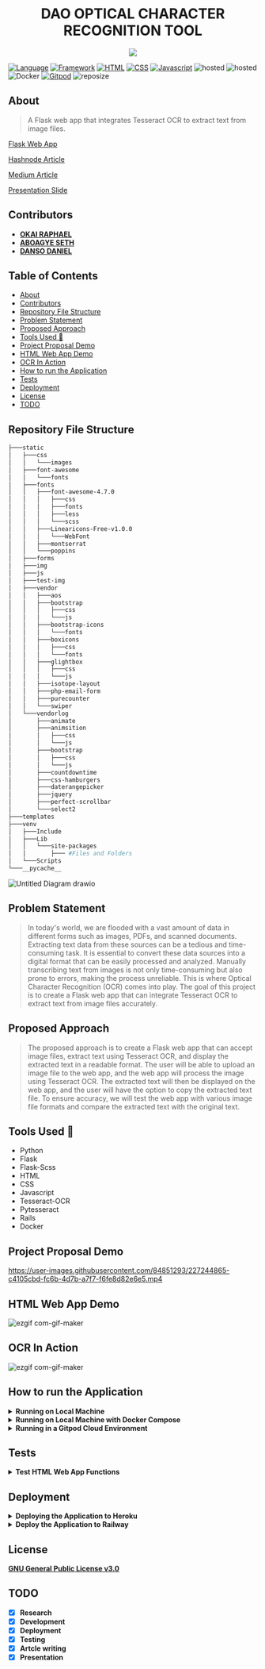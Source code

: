 <h1 align="center">DAO OPTICAL CHARACTER RECOGNITION TOOL</h1>

<p align="center">
  <img src="https://cdn.investintech.com/wp-content/uploads/2021/06/OCR-Software.jpg">
</p>


[![Language](https://img.shields.io/badge/Python-darkblue.svg?style=flat&logo=python&logoColor=white)](https://www.python.org)
[![Framework](https://img.shields.io/badge/Flask-darkgreen.svg?style=flat&logo=flask&logoColor=white)](https://flask.palletsprojects.com/en/2.2.x/)
[![HTML](https://img.shields.io/badge/HTML-black.svg?style=flat&logo=html5&logoColor=white)](https://html.com/)
[![CSS](https://img.shields.io/badge/CSS-yellow.svg?style=flat&logo=css3&logoColor=white)](https://www.w3.org/TR/CSS/#css)
[![Javascript](https://img.shields.io/badge/Javascript-yellow.svg?style=flat&logo=javascript&logoColor=white)](https://www.javascript.com/)
![hosted](https://img.shields.io/badge/Heroku-430098?style=flat&logo=heroku&logoColor=white)
![hosted](https://img.shields.io/badge/Railway-430098?style=flat&logo=railway&logoColor=white)
![Docker](https://img.shields.io/badge/Docker-blue?style=flat&logo=docker&logoColor=white)
[![Gitpod](https://img.shields.io/badge/Gitpod-orange?style=flat&logo=gitpod&logoColor=white)](https://www.gitpod.io/)
![reposize](https://img.shields.io/github/repo-size/Nneji123/Automatic-License-Plate-Detection-Recognition-API)


## About
>A Flask web app that integrates Tesseract OCR to extract text from image files. 

[Flask Web App](https://dao-ocr-production.up.railway.app/)

[Hashnode Article](https://jayralph.hashnode.dev/dao-optical-character-recognition-tool-flask-web-app-with-tesseract-ocr-integration)

[Medium Article](https://medium.com/@jayralph360/dao-optical-character-recognition-tool-a-flask-web-app-for-accurate-text-extraction-from-image-13cbe06dd8aa)

[Presentation Slide](https://drive.google.com/file/d/158DYPj-OHhpYpOAnOa_LQt0Q8QqYocMt/view?usp=share_link)


## Contributors
- **[OKAI RAPHAEL](https://github.com/JayRalph360)**
- **[ABOAGYE SETH](https://github.com/KSetho)**
- **[DANSO DANIEL](https://github.com/DanielDanso)**


## Table of Contents
- [About](#about)
- [Contributors](#contributors)
- [Repository File Structure](#repository-file-structure)
- [Problem Statement](#problem-statement)
- [Proposed Approach](#proposed-approach)
- [Tools Used :wrench:](#tools-used-wrench)
- [Project Proposal Demo](#project-proposal-demo)
- [HTML Web App Demo](#html-web-app-demo)
- [OCR In Action](#ocr-in-action)
- [How to run the Application](#how-to-run-the-application)
- [Tests](#tests)
- [Deployment](#deployment)
- [License](#license)
- [TODO](#todo)





## Repository File Structure
```bash
├───static
│   ├───css
│   │   └───images
│   ├───font-awesome
│   │   └───fonts
│   ├───fonts
│   │   ├───font-awesome-4.7.0
│   │   │   ├───css
│   │   │   ├───fonts
│   │   │   ├───less
│   │   │   └───scss
│   │   ├───Linearicons-Free-v1.0.0
│   │   │   └───WebFont
│   │   ├───montserrat
│   │   └───poppins
│   ├───forms
│   ├───img
│   ├───js
│   ├───test-img
│   ├───vendor
│   │   ├───aos
│   │   ├───bootstrap
│   │   │   ├───css
│   │   │   └───js
│   │   ├───bootstrap-icons
│   │   │   └───fonts
│   │   ├───boxicons
│   │   │   ├───css
│   │   │   └───fonts
│   │   ├───glightbox
│   │   │   ├───css
│   │   │   └───js
│   │   ├───isotope-layout
│   │   ├───php-email-form
│   │   ├───purecounter
│   │   └───swiper
│   └───vendorlog
│       ├───animate
│       ├───animsition
│       │   ├───css
│       │   └───js
│       ├───bootstrap
│       │   ├───css
│       │   └───js
│       ├───countdowntime
│       ├───css-hamburgers
│       ├───daterangepicker
│       ├───jquery
│       ├───perfect-scrollbar
│       └───select2
├───templates
├───venv
│   ├───Include
│   ├───Lib
│   │   └───site-packages
│   │       ├─── #Files and Folders
│   └───Scripts
└───__pycache__ 
```


![Untitled Diagram drawio](https://global-uploads.webflow.com/636bdbebfc681f083e923f81/63861e9b16b4921db3db628e_61e6e589f4ae7a513708b953_A%2520Quick%2520guide%2520into%2520Optical%2520character%2520recognition%2520%2526%2520its%2520software%2520Main%2520image-p-800.jpeg)


## Problem Statement
>In today's world, we are flooded with a vast amount of data in different forms such as images, PDFs, and scanned documents. Extracting text data from these sources can be a tedious and time-consuming task. It is essential to convert these data sources into a digital format that can be easily processed and analyzed. Manually transcribing text from images is not only time-consuming but also prone to errors, making the process unreliable. This is where Optical Character Recognition (OCR) comes into play. The goal of this project is to create a Flask web app that can integrate Tesseract OCR to extract text from image files accurately.

## Proposed Approach
>The proposed approach is to create a Flask web app that can accept image files, extract text using Tesseract OCR, and display the extracted text in a readable format. The user will be able to upload an image file to the web app, and the web app will process the image using Tesseract OCR. The extracted text will then be displayed on the web app, and the user will have the option to copy the extracted text file. To ensure accuracy, we will test the web app with various image file formats and compare the extracted text with the original text. 



## Tools Used :wrench:
- Python
- Flask
- Flask-Scss
- HTML
- CSS
- Javascript
- Tesseract-OCR
- Pytesseract
- Rails
- Docker



## Project Proposal Demo
https://user-images.githubusercontent.com/84851293/227244865-c4105cbd-fc6b-4d7b-a7f7-f6fe8d82e6e5.mp4


## HTML Web App Demo
![ezgif com-gif-maker](https://user-images.githubusercontent.com/101701760/184884513-66d5cd1e-9a0f-44ce-86dc-abfc8d70bc70.gif)


## OCR In Action
![ezgif com-gif-maker](https://user-images.githubusercontent.com/101701760/186735810-2a1f93d6-9b41-45e5-8a33-57dc09ca3ffd.gif)

## How to run the Application
<details> 
  <summary><b>Running on Local Machine</b></summary>

**To run the application on your local system do the following:**
1. Clone the repository:
```bash
git clone https://github.com/JayRalph360/DAO-OCR.git
```

2. Change the directory:
```
cd DAO-OCR
```

3. Install the requirements:
```
pip install -r requirements.txt
```

4. Run the application
```
python -m flask run
```
**You should be able to view the application by going to http://127.0.0.1:5000/**
</details>


<details> 
  <summary><b>Running on Local Machine with Docker Compose</b></summary>

**You can also run the application in a docker container using docker compose(if you have it installed)**

1. Clone the repository:
```bash
git clone https://github.com/JayRalph360/DAO-OCR.git
```

2. Change the directory:
```
cd DAO-OCR
```

3. Run the docker compose command
```docker
docker compose up -d --build 
```
You should be able to view the application by going to http://localhost:5000/
</details>


<details> 
  <summary><b>Running in a Gitpod Cloud Environment</b></summary>


**Click the button below to start a new development environment:**

[![Open in Gitpod](https://gitpod.io/button/open-in-gitpod.svg)](https://gitpod.io/#https://github.com/JayRalph360/DAO-OCR.git)
</details>


## Tests
<details> 
  <summary><b>Test HTML Web App Functions</b></summary>

To test the HTML Web app do the following:
1. Clone the repository:
```
git clone https://github.com/JayRalph360/DAO-OCR.git
```
2. Change the working directory and install the requirements and pytest:
```
cd src && pip install -r requirements.txt && pip install pytest
```
3. Move to the tests folder and run the tests
```
cd .. && cd tests && pytest
```
</details>


## Deployment

<details> 
  <summary><b>Deploying the Application to Heroku</b></summary>

**Assuming you have git and heroku cli installed just carry out the following steps:**

1. Clone the repository:
```bash
git clone https://github.com/JayRalph360/DAO-OCR.git
```

2. Change the directory:
```
cd DAO
```

3. Login to Heroku

``` 
heroku login
heroku container:login
```

4. Create your application
```
heroku create your-app-name
```
Replace **your-app-name** with the name of your choosing.

5. Build the image and push to Container Registry:

```
heroku container:push web
```

6. Then release the image to your app:
 
```
heroku container:release web
```

Click the button below to deploy the application.

[![Deploy](https://www.herokucdn.com/deploy/button.png)](https://heroku.com/deploy)

</details>


<details>
    <summary><b>Deploy the Application to Railway<b></summary>
Click the button below to deploy the Application to railway

[![Deploy on Railway](https://railway.app/button.svg)](https://railway.app/new/template/k_WXDI?referralCode=ZYOf2M)

</details>



## License
[GNU General Public License v3.0](https://github.com/JayRalph360/DAO-OCR/blob/master/LICENSE)


## TODO
- [x] Research
- [x] Development
- [x] Deployment
- [x] Testing
- [x] Artcle writing
- [x] Presentation
